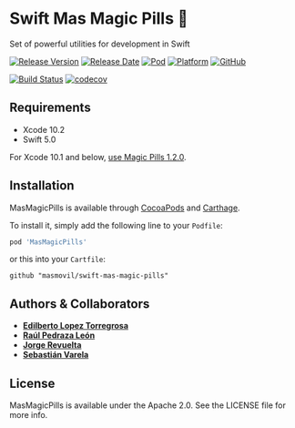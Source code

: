 # Swift Mas Magic Pills 💊
Set of powerful utilities for development in Swift

[![Release Version](https://img.shields.io/github/release/masmovil/swift-mas-magic-pills.svg)](https://github.com/masmovil/swift-mas-magic-pills/releases) 
[![Release Date](https://img.shields.io/github/release-date/masmovil/swift-mas-magic-pills.svg)](https://github.com/masmovil/swift-mas-magic-pills/releases)
[![Pod](https://img.shields.io/cocoapods/v/MasMagicPills.svg?style=flat)](https://cocoapods.org/pods/MasMagicPills)
[![Platform](https://img.shields.io/cocoapods/p/MasMagicPills.svg?style=flat)](https://cocoapods.org/pods/MasMagicPills)
[![GitHub](https://img.shields.io/github/license/masmovil/swift-mas-magic-pills.svg)](https://github.com/bq/swift-mas-magic-pills/blob/master/LICENSE)

[![Build Status](https://github.com/masmovil/swift-mas-magic-pills/actions/workflows/build-and-tests.yml/badge.svg)](https://github.com/masmovil/swift-mas-magic-pills/actions/workflows/build-and-tests.yml)
[![codecov](https://codecov.io/gh/masmovil/swift-mas-magic-pills/branch/master/graph/badge.svg)](https://codecov.io/gh/masmovil/swift-mas-magic-pills)

## Requirements

* Xcode 10.2
* Swift 5.0

For Xcode 10.1 and below, [use Magic Pills 1.2.0](https://github.com/masmovil/swift-mas-magic-pills/tree/v1.2.0).

## Installation

MasMagicPills is available through [CocoaPods](https://cocoapods.org) and [Carthage](https://github.com/Carthage/Carthage). 

To install it, simply add the following line to your `Podfile`:
```ruby
pod 'MasMagicPills'
```
or this into your `Cartfile`:
```ogdl
github "masmovil/swift-mas-magic-pills" 
```

## Authors & Collaborators

* **[Edilberto Lopez Torregrosa](https://github.com/ediLT)**
* **[Raúl Pedraza León](https://github.com/r-pedraza)**
* **[Jorge Revuelta](https://github.com/minuscorp)**
* **[Sebastián Varela](https://github.com/sebastianvarela)**

## License

MasMagicPills is available under the Apache 2.0. See the LICENSE file for more info.

